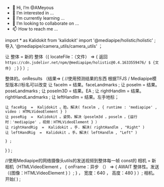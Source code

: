 - 👋 Hi, I’m @AMeyous
- 👀 I’m interested in ...
- 🌱 I’m currently learning ...
- 💞️ I’m looking to collaborate on ...
- 📫 How to reach me ...

<!---
AMeyous/AMeyous is a ✨ special ✨ repository because its `README.md` (this file) appears on your GitHub profile.
You can click the Preview link to take a look at your changes.
--->
import  *  as  Kalidokit  from  'kalidokit' 
import  '@mediapipe/holistic/holistic' ; 
导入 '@mediapipe/camera_utils/camera_utils' ；

让 整体 = 新的 整体（{ locateFile：（文件） =>  {
    返回 `https://cdn.jsdelivr.net/npm/@mediapipe/holistic@0.4.1633559476/ $ {文件} ` ; 
} } ）;

整体的。onResults （结果=> { 
    //使用预测结果的东西
    根据TFJS / Mediapipe模型版本//标名可以改变
    让 facelm  = 结果。faceLandmarks ;
    让 poselm  = 结果。poseLandmarks ;
    让 poselm3D  = 结果。EA ;
    让 rightHandlm  = 结果。rightHandLandmarks ;
    让 leftHandlm  = 结果。左手地标；

    让 faceRig  =  Kalidokit 。脸。解决( facelm , { runtime : 'mediapipe' , video : HTMLVideoElement } )
    让 poseRig  =  Kalidokit 。姿势。解决（poselm3d ，poselm ，{运行时：'mediapipe' ，视频：HTMLVideoElement } ）
    让 rightHandRig  =  Kalidokit 。手. 解决( rightHandlm , "Right" )
    让 leftHandRig  =  Kalidokit 。手。解决( leftHandlm , "Left" )

    } ; 
} ) ;

//使用Mediapipe的网络摄像头utils的发送视频到整体每一帧
const的 相机 = 新 相机（HTMLVideoElement ， { 
  onFrame：异步 （） =>  { 
    AWAIT 整体性。发送（{图像：HTMLVideoElement } ）; 
  } ，
  宽度：640 ，
  高度：480 
} ）; 
相机。开始( ) ;
